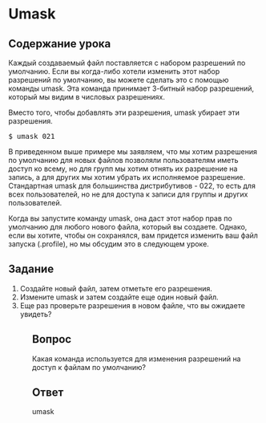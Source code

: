 # Umask

## Содержание урока

Каждый создаваемый файл поставляется с набором разрешений по умолчанию. Если вы когда-либо хотели изменить этот набор разрешений по умолчанию, вы можете сделать это с помощью команды umask. Эта команда принимает 3-битный набор разрешений, который мы видим в числовых разрешениях. 

Вместо того, чтобы добавлять эти разрешения, umask убирает эти разрешения. 

<pre>$ umask 021</pre>

В приведенном выше примере мы заявляем, что мы хотим разрешения по умолчанию для новых файлов позволяли пользователям иметь доступ ко всему, но для групп мы хотим отнять их разрешение на запись, а для других мы хотим убрать их исполняемое разрешение. Стандартная umask для большинства дистрибутивов - 022, то есть для всех пользователей, но не для доступа к записи для группы и других пользователей.

Когда вы запустите команду umask, она даст этот набор прав по умолчанию для любого нового файла, который вы создаете. Однако, если вы хотите, чтобы он сохранялся, вам придется изменить ваш файл запуска (.profile), но мы обсудим это в следующем уроке.

## Задание

<ol>
<li>Создайте новый файл, затем отметьте его разрешения.</li>
<li>Измените umask и затем создайте еще один новый файл.</li>
<li>Еще раз проверьте разрешения в новом файле, что вы ожидаете увидеть?</li>
<ol>

## Вопрос

Какая команда используется для изменения разрешений на доступ к файлам по умолчанию?

## Ответ

umask